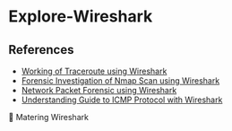 # Explore-Wireshark

## References
* [Working of Traceroute using Wireshark](https://www.hackingarticles.in/working-of-traceroute-using-wireshark/)
* [Forensic Investigation of Nmap Scan using Wireshark](https://www.hackingarticles.in/forensic-investigation-of-nmap-scan-using-wireshark/)
* [Network Packet Forensic using Wireshark](https://www.hackingarticles.in/network-packet-forensic-using-wireshark/)
* [Understanding Guide to ICMP Protocol with Wireshark](https://www.hackingarticles.in/understanding-guide-icmp-protocol-wireshark/)

:notebook_with_decorative_cover: Matering Wireshark 